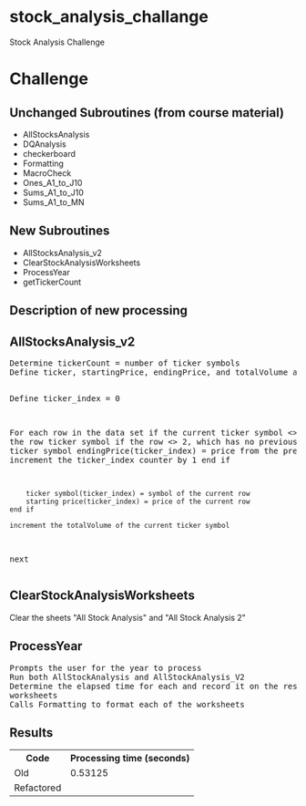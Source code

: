 # stock_analysis_challange
Stock Analysis Challenge

# Challenge
## Unchanged Subroutines (from course material)
<ul>
    <li>AllStocksAnalysis</li>
    <li>DQAnalysis</li>
    <li>checkerboard</li>
    <li>Formatting</li>
    <li>MacroCheck</li>
    <li>Ones_A1_to_J10</li>
    <li>Sums_A1_to_J10</li>
    <li>Sums_A1_to_MN</li>
</ul>

## New Subroutines
<ul>
    <li>AllStocksAnalysis_v2</li>
    <li>ClearStockAnalysisWorksheets</li>
    <li>ProcessYear</li>
    <li>getTickerCount</li>
</ul>


## Description of new processing
## AllStocksAnalysis_v2
<p>  
<pre>
Determine tickerCount = number of ticker symbols
Define ticker, startingPrice, endingPrice, and totalVolume arrays of size tickerCount 

Define ticker_index = 0

For each row in the data set
    if the current ticker symbol <> the row ticker symbol
        if the row <> 2, which has no previous ticker symbol
            endingPrice(ticker_index) = price from the previous row
            increment the ticker_index counter by 1
        end if

        ticker symbol(ticker_index) = symbol of the current row
        starting price(ticker_index) = price of the current row
    end if

    increment the totalVolume of the current ticker symbol
next
</pre>

## ClearStockAnalysisWorksheets
Clear the sheets "All Stock Analysis" and "All Stock Analysis 2"

## ProcessYear
<pre>
Prompts the user for the year to process
Run both AllStockAnalysis and AllStockAnalysis_V2
Determine the elapsed time for each and record it on the respective
worksheets
Calls Formatting to format each of the worksheets
</pre>

## Results

<table>
    <tr>
        <th>Code</th>
        <th>Processing time (seconds)</th>
    </tr>
    <tr>
        <td>Old</td><td>0.53125</td>
    </tr>
    <tr>
        <td>Refactored</td><td></td>
    </tr>
</table>